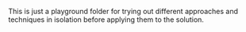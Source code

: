 This is just a playground folder for trying out different approaches and techniques in isolation before applying them to the solution.